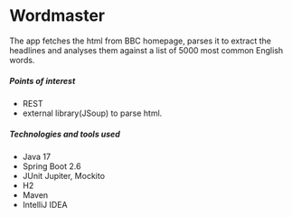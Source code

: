 # Wordmaster
The app fetches the html from BBC homepage, parses it to extract the headlines and analyses them against a list of 5000 most common English words.  

##### Points of interest
* REST
* external library(JSoup) to parse html.

##### Technologies and tools used

* Java 17
* Spring Boot 2.6
* JUnit Jupiter, Mockito
* H2
* Maven
* IntelliJ IDEA
